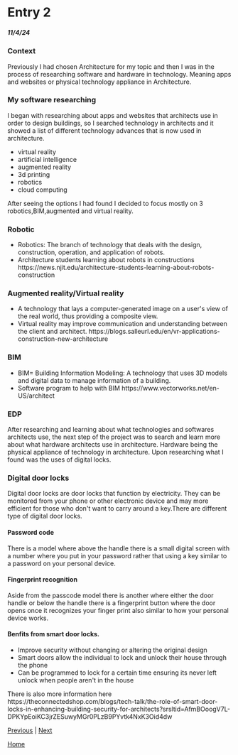 # Entry 2
##### 11/4/24

### Context
Previously I had chosen Architecture for my topic and then I was in the process of researching software and hardware in technology. Meaning apps and websites or physical technology appliance in Architecture.

### My software researching
I began with researching about apps and websites that architects use in order to design buildings, so I searched technology in architects and it showed a list of different technology advances that is now used in architecture. 

<ul>
  <li>virtual reality</li>  
  <li> artificial intelligence </li>
  <li>augmented reality</li>
  <li>3d printing </li> 
  <li>robotics</li>
  <li>cloud computing</li>
</ul>

After seeing the options I had found I decided to focus mostly on 3 robotics,BIM,augmented and virtual reality.

### Robotic
<ul>
<li>Robotics: The branch of technology that deals with the design, construction, operation, and application of robots.</li>
<li>Architecture students learning about robots in constructions https://news.njit.edu/architecture-students-learning-about-robots-construction</li>
</ul>

### Augmented reality/Virtual reality
<ul>
<li>A technology that lays a computer-generated image on a user's view of the real world, thus providing a composite view.</li>
 <li>Virtual reality may improve communication and understanding between the client and architect.
https://blogs.salleurl.edu/en/vr-applications-construction-new-architecture
</ul>

### BIM
<ul>
<li>BIM= Building Information Modeling: A technology that uses 3D models and digital data to manage information of a building.</li>
<li>Software program to help with BIM https://www.vectorworks.net/en-US/architect</li>
</ul>

### EDP
After researching and learning about what technologies and softwares architects use, the next step of the project was to search and learn more about what hardware architects use in architecture. Hardware being the physical appliance of technology in architecture. Upon researching what I found was the uses of digital locks.

### Digital door locks
Digital door locks are door locks that function by electricity. They can be monitored from your phone or other electronic device and may more efficient for those who don't want to carry around a key.There are different type of digital door locks.

#### Password code
There is a model where above the handle there is a small digital screen with a number where you put in your password rather that using a key similar to a password on your personal device.

#### Fingerprint recognition 
Aside from the passcode model there is another where either the door handle or below the handle there is a fingerprint button where the door opens once it recognizes your finger print also similar to how your personal device works.

#### Benfits from smart door locks.
<ul>
  <li> Improve security without changing or altering the original design</li>
  <li>Smart doors allow the individual to lock and unlock their house through the phone</li>
  <li>Can be programmed to lock for a certain time ensuring its never left unlock when people aren't in the house</li>
</ul>
<p>There is also more information here https://theconnectedshop.com/blogs/tech-talk/the-role-of-smart-door-locks-in-enhancing-building-security-for-architects?srsltid=AfmBOoogV7L-DPKYpEoiKC3jrZESuwyMGr0PLzB9PYvtk4NxK3Oid4dw
</p>



[Previous](entry01.md) | [Next](entry03.md)

[Home](../README.md)
